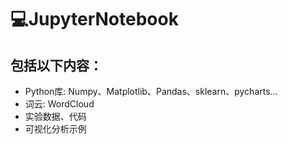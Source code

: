 # 💻JupyterNotebook
## 包括以下内容：

+ Python库: Numpy、Matplotlib、Pandas、sklearn、pycharts...
+ 词云: WordCloud
+ 实验数据、代码
+ 可视化分析示例
